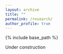 ```yaml
---
layout: archive
title: ""
permalink: /research/
author_profile: true
---
```


{% include base_path %}

Under construction 
  

